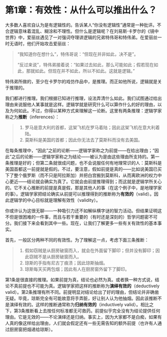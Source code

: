 # 第1章：有效性：从什么可以推出什么？

大多数人喜欢自认为是有逻辑性的。告诉某人“你没有逻辑性”通常是一种批评。不合逻辑意味着混乱、糊涂和不理性。但什么是逻辑呢？在刘易斯·卡罗尔的《镜中世界》中，爱丽丝遇见了一对强词夺理讲逻辑的兄弟特伟哥和特伟弟。在爱丽丝一时无语时，他们开始攻击爱丽丝：

> “我知道你在想什么”，特伟哥说：“但现在并非如此，决不是”。
>
> “反过来说”，特伟弟接着说：“如果过去如此，那么可能如此；假若现在如此，那就如此。但现在并不如此，所以不如此。这就是逻辑。”

特伟弟所做的，至少在卡罗尔的戏仿作品中，是推理。而正如他所说，逻辑就是关于推理的。

我们都进行推理。我们根据已知进行推理，设法弄清什么如此。我们试图通过给出理由来说服他人某事就是这样。逻辑学就是研究什么可以算作什么的好的理由，以及为何如此。不过，你得以某种方式来理解这一论断。这里有两条推理：逻辑学家称之为**推断**（inferences）：

> 1. 罗马是意大利的首都，这架飞机在罗马着陆；因此这架飞机在意大利着陆。
> 2. 莫斯科是美国的首都；因此你无法去了莫斯科而没有去美国。

在每条推理中，“因此”之前的论断——逻辑学家称之为前提——在给出理由；“因此”之后的论断——逻辑学家称之为结论——被认为是由这些理由所支持的。第一条推理是好的；但第二条就很成问题，也不会说服任何有地理常识的人：莫斯科是美国首都这一前提就是假的。不过，要注意，假如前提是真的——比如说美国已买下了整个俄罗斯（而不只是阿拉斯加）并把白宫搬到莫斯科，从而离欧洲的权力中心更近——结论就会确实为真了。它就会由前提推理得到；而这就是逻辑学所关心的。它不关心推断的前提是真是假，那是其他人的事（在这个例子中，是地理学家的事）。逻辑学家把结论确实从前提可以推理得到的推断称为**有效的**（valid）。因此逻辑学的中心目标就是理解有效性（validity）。

你或许认为这很无聊——一种吸引力还不如解纵横字谜的智力活动。但结果证明这不但是很困难的一件事，而且与若干重要的（有时还是深刻的）哲学问题密不可分。我们接下来会看到其中一些。现在，让我们了解更多一些有关有效性的基本事实。

首先，一般区分两种不同的有效性。为了理解这一点，考虑下面三条推断：

> 1. 假如窃贼是从厨房破窗而入，就会在外面留下脚印；但并没有脚印；因此窃贼不是从厨房破窗而入。
> 2. 琼斯的手指有尼古丁痕渍；因此琼斯抽烟。
> 3. 琼斯每天买两包烟；因此有人在厨房窗外留下了脚印。

第1条是很直接的推理。如果前提为真，结论也必然为真。或者换一种方式说，结论不真前提也不可能为真。逻辑学家把这样的推断称为**演绎有效的**（deductively valid）。第2条推理有所不同。前提明显对结论给出了好的理由，但结论并非确凿无疑。毕竟，琼斯完全有可能故意将手弄脏，好让别人认为他抽烟。因此该推断不是演绎有效的。这样的推断通常称为**归纳有效的**（inductively valid）。相比之下，第3条推断看上去按任何标准都无可救药。前提似乎完全没有为结论提供任何理由。它是无效的——不论演绎还是归纳。事实上，因为大家都不是白痴，如果有人真的像这样给出理由，人们就会假定还有一些无需告知的额外前提（也许有人通过厨房窗把烟递给琼斯）。




